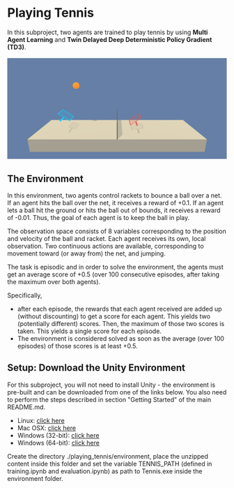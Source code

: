 # Playing Tennis

In this subproject, two agents are trained to play tennis by using __Multi Agent Learning__ and
__Twin Delayed Deep Deterministic Policy Gradient (TD3)__.  
<br>
![Trained Agent](images/tennis.gif)
<br>

## The Environment

In this environment, two agents control rackets to bounce a ball over a net. If an agent hits the ball over the net, 
it receives a reward of +0.1. If an agent lets a ball hit the ground or hits the ball out of bounds, it receives a 
reward of -0.01. Thus, the goal of each agent is to keep the ball in play.

The observation space consists of 8 variables corresponding to the position and velocity of the ball and racket. 
Each agent receives its own, local observation. Two continuous actions are available, corresponding to movement toward 
(or away from) the net, and jumping.

The task is episodic and in order to solve the environment, the agents must get an average score of +0.5 
(over 100 consecutive episodes, after taking the maximum over both agents).  

Specifically,

- after each episode, the rewards that each agent received are added up (without discounting) to get a score for each 
   agent. This yields two (potentially different) scores. Then, the maximum of those two scores is taken.
   This yields a single score for each episode.
- The environment is considered solved as soon as the average (over 100 episodes) of those scores is at least +0.5.


## Setup: Download the Unity Environment
For this subproject, you will not need to install Unity - the environment is pre-built and can be downloaded from one of 
the links below. You also need to perform the steps described in section "Getting Started" of the main README.md.

- Linux: [click here](https://s3-us-west-1.amazonaws.com/udacity-drlnd/P3/Tennis/Tennis_Linux.zip)
- Mac OSX: [click here](https://s3-us-west-1.amazonaws.com/udacity-drlnd/P3/Tennis/Tennis.app.zip)
- Windows (32-bit): [click here](https://s3-us-west-1.amazonaws.com/udacity-drlnd/P3/Tennis/Tennis_Windows_x86.zip)
- Windows (64-bit): [click here](https://s3-us-west-1.amazonaws.com/udacity-drlnd/P3/Tennis/Tennis_Windows_x86_64.zip)

Create the directory ./playing_tennis/environment, place the unzipped content inside this folder and set the 
variable TENNIS_PATH (defined in training.ipynb and evaluation.ipynb) as path to Tennis.exe inside the environment 
folder.
